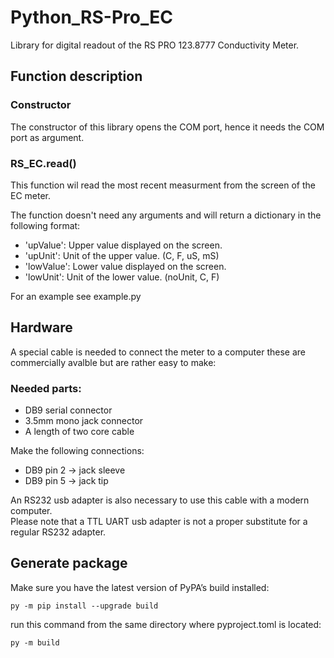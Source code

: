 # Python_RS-Pro_EC
Library for digital readout of the RS PRO 123.8777 Conductivity Meter.

##  Function description
### Constructor
The constructor of this library opens the COM port, hence it needs the COM port as argument.

### RS_EC.read()
This function wil read the most recent measurment from the screen of the EC meter.  

The function doesn't need any arguments and will return a dictionary in the following format:  
- 'upValue': Upper value displayed on the screen.  
- 'upUnit': Unit of the upper value. (C, F, uS, mS)  
- 'lowValue': Lower value displayed on the screen.  
- 'lowUnit': Unit of the lower value. (noUnit, C, F)

For an example see example.py

## Hardware
A special cable is needed to connect the meter to a computer these are commercially avalble but are rather easy to make:

### Needed parts:
- DB9 serial connector
- 3.5mm mono jack connector
- A length of two core cable

Make the following connections:   
- DB9 pin 2 -> jack sleeve  
- DB9 pin 5 -> jack tip

An RS232 usb adapter is also necessary to use this cable with a modern computer.  
Please note that a TTL UART usb adapter is not a proper substitute for a regular RS232 adapter.

## Generate package
Make sure you have the latest version of PyPA’s build installed:
```console
py -m pip install --upgrade build
```

run this command from the same directory where pyproject.toml is located:
```console
py -m build
```